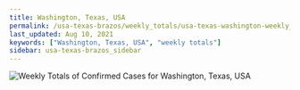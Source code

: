 ```yaml
---
title: Washington, Texas, USA
permalink: /usa-texas-brazos/weekly_totals/usa-texas-washington-weekly_totals.html
last_updated: Aug 10, 2021
keywords: ["Washington, Texas, USA", "weekly totals"]
sidebar: usa-texas-brazos_sidebar
---
```


![Weekly Totals of Confirmed Cases for Washington, Texas, USA](/covid_tracker/images/graphs/usa-texas-washington-weekly_totals_graph.png)
